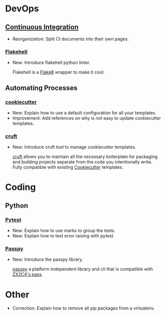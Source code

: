 # DevOps

## [Continuous Integration](ci.md)

* Reorganization: Split CI documents into their own pages.

### [Flakehell](flakehell.md)

* New: Introduce flakehell python linter.

    Flakehell is a [Flake8](flake8.md) wrapper to make it cool.

## Automating Processes

### [cookiecutter](cookiecutter.md)

* New: Explain how to use a default configuration for all your templates.
* Improvement: Add references on why is not easy to update cookiecutter templates.

### [cruft](cruft.md)

* New: Introduce cruft tool to manage cookiecutter templates.

    [cruft](https://cruft.github.io/cruft/) allows you to maintain all the
    necessary boilerplate for packaging and building projects separate from the
    code
    you intentionally write. Fully compatible with existing
    [Cookiecutter](cookiecutter.md) templates.

# Coding

## Python

### [Pytest](pytest.md)

* New: Explain how to use marks to group the tests.
* New: Explain how to test error raising with pytest.

### [Passpy](passpy.md)

* New: Introduce the passpy library.

    [passpy](https://github.com/bfrascher/passpy) a platform independent
    library and
    cli that is compatible with [ZX2C4's pass](http://www.passwordstore.org/).

# Other

* Correction: Explain how to remove all pip packages from a virtualenv.